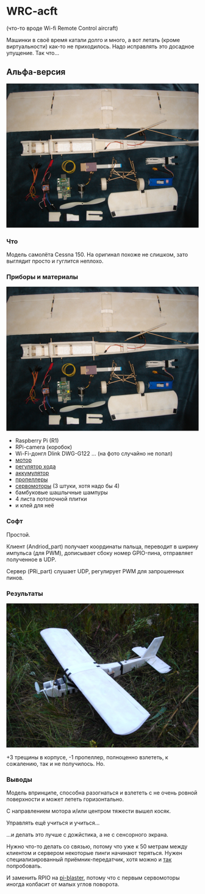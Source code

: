 # WRC-acft

(что-то вроде Wi-fi Remote Control aircraft)

Машинки в своё время катали долго и много, а вот летать (кроме виртуальности) как-то не приходилось.
Надо исправлять это досадное упущение. Так что...

## Альфа-версия

![whole.jpg](https://raw.githubusercontent.com/3bl3gamer/WRC-acft/master/media_v0.1/parts.jpg)

### Что

Модель самолёта Cessna 150. На оригинал похоже не слишком, зато выглядит просто и гуглится неплохо.

### Приборы и материалы

![parts.jpg](https://raw.githubusercontent.com/3bl3gamer/WRC-acft/master/media_v0.1/parts.jpg)

 * Raspberry Pi (R1)
 * RPi-camera (коробок)
 * Wi-Fi-донгл Dlink DWG-G122 ... (на фото случайно не попал)
 * [мотор](https://www.hobbyking.com/hobbyking/store/__25080__NTM_Prop_Drive_28_30S_800KV_300W_Brushless_Motor_short_shaft_version_.html)
 * [регулятор хода](https://www.hobbyking.com/hobbyking/store/__24562__HobbyKing_40A_ESC_4A_UBEC.html)
 * [аккумулятор](https://www.hobbyking.com/hobbyking/store/__9761__Turnigy_1800mAh_4S_20C_Lipo_Pack.html)
 * [пропеллеры](https://www.hobbyking.com/hobbyking/store/__34406__Turnigy_Slow_Fly_Glow_in_the_Dark_Propeller_8x4_5_2pcs_bag_.html)
 * [сервомоторы](https://www.hobbyking.com/hobbyking/store/__32095__Turnigy_TG9z_9g_1_7kg_0_12sec_Eco_Micro_Servo.html) (3 штуки, хотя надо бы 4)
 * бамбуковые шашлычные шампуры
 * 4 листа потолочной плитки
 * и клей для неё

### Софт

Простой.

Клиент (Andriod\_part) получает координаты пальца, переводит в ширину импульса (для PWM),
дописывает сбоку номер GPIO-пина, отправляет полученное в UDP.

Сервер (PRi\_part) слушает UDP, регулирует PWM для запрошенных пинов.

### Результаты

![after.jpg](https://raw.githubusercontent.com/3bl3gamer/WRC-acft/master/media_v0.1/after.jpg)

+3 трещины в корпусе, -1 пропеллер, полноценно взлететь, к сожалению, так и не получилось. Но.

### Выводы

Модель впринципе, способна разогнаться и взлететь с не очень ровной поверхности и может лететь горизонтально.

С направлением мотора и/или центром тяжести вышел косяк.

Управлять ещё учиться и учиться...

...и делать это лучше с дожйстика, а не с сенсорного экрана.

Нужно что-то делать со связью, потому что уже к 50 метрам между клиентом и сервером некоторые пинги начинают теряться.
Нужен специализированный приёмник-передатчик, хотя можно и [так](http://www.sohtell.se/DWL-G122/) попробовать.

И заменить RPIO на [pi-blaster](https://github.com/sarfata/pi-blaster/),
потому что с первым сервомоторы иногда колбасит от малых углов поворота.

